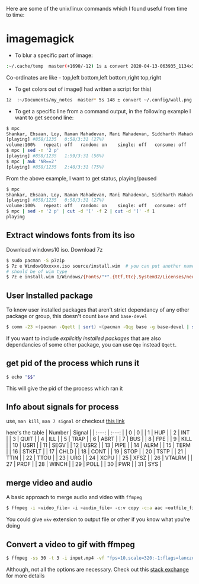 Here are some of the unix/linux commands which I found useful from time to time:

# imagemagick

* To blur a specific part of image:
```sh
:~/.cache/temp  master(+1690/-12) 1s ± convert 2020-04-13-063935_1134x302_scrot.png \( -clone 0 -fill white -colorize 100 -fill black -draw "polygon 70,25 70,45 200,45 200,25" -draw "polygon 240,45 240,65 640,65 640,45" -draw "polygon 290,65 290,85 675,85 675,65" -draw "polygon 250,105 250,125 440,125 440,105" -draw "polygon 1090,205 1090,225 1125,225 1125,205" -draw "polygon 0,225 0,245 100,245 100,225" -alpha off -write mpr:mask +delete \) -mask mpr:mask -blur 0x3 +mask blurred.png
```
Co-ordinates are like - top,left bottom,left bottom,right top,right

* To get colors out of image(I had written a script for this)
```sh
1z  :~/Documents/my_notes  master* 5s 148 ± convert ~/.config/wall.png +dither -colors 10 -define histogram:unique-colors=true -format "%c" histogram:info: > getcolor.txt
```

* To get a specific line from a command output, in the following example I want to get second line:
```sh
$ mpc
Shankar, Ehsaan, Loy, Raman Mahadevan, Mani Mahadevan, Siddharth Mahadevan & Suhas Sawant - Zinda - PagalWorld.com
[playing] #858/1235   0:58/3:31 (27%)
volume:100%   repeat: off   random: on    single: off   consume: off
$ mpc | sed -n '2 p'
[playing] #858/1235   1:59/3:31 (56%)
$ mpc | awk 'NR==2'
[playing] #858/1235   2:40/3:31 (75%)
```

From the above example, I want to get status, playing/paused
```sh
$ mpc
Shankar, Ehsaan, Loy, Raman Mahadevan, Mani Mahadevan, Siddharth Mahadevan & Suhas Sawant - Zinda - PagalWorld.com
[playing] #858/1235   0:58/3:31 (27%)
volume:100%   repeat: off   random: on    single: off   consume: off
$ mpc | sed -n '2 p' | cut -d '[' -f 2 | cut -d ']' -f 1
playing
```

## Extract windows fonts from its iso
Download windows10 iso. Download 7z
```sh
$ sudo pacman -S p7zip
$ 7z e Window10xxxxx.iso source/install.wim  # you can put another name, but it
# should be of wim type
$ 7z e install.wim 1/Windows/{Fonts/"*".{ttf,ttc},System32/Licenses/neutral/"*"/"*"/license.rtf} -ofonts/
```

## User Installed package

To know user installed packages that aren't strict dependancy of any other package or group, this doesn't count `base` and `base-devel`
```sh
$ comm -23 <(pacman -Qqett | sort) <(pacman -Qqg base -g base-devel | sort | uniq) > uninstall_packages.txt
```
If you want to include _explicitly installed packages_ that are also dependancies of some other package, you can use `Qqe` instead `Qqett`.

## get pid of the process which runs it

```sh
$ echo "$$"
```

This will give the pid of the process which ran it

## Info about signals for process

use, `man kill`, `man 7 signal` or checkout [this link](https://en.wikipedia.org/wiki/Signal_(IPC)#POSIX_signals)

here's the table
| Number | Signal  |
| :---:  | :---:   |
| 0	     |  0      |
| 1	     |  HUP    |
| 2	     |  INT    |
| 3	     |  QUIT   |
| 4	     |  ILL    |
| 5	     |  TRAP   |
| 6	     |  ABRT   |
| 7	     |  BUS    |
| 8	     |  FPE    |
| 9	     |  KILL   |
| 10     |	USR1   |
| 11     |	SEGV   |
| 12     |	USR2   |
| 13     |	PIPE   |
| 14     |	ALRM   |
| 15     |	TERM   |
| 16     |	STKFLT |
| 17     |	CHLD   |
| 18     |	CONT   |
| 19     |	STOP   |
| 20     |	TSTP   |
| 21     |	TTIN   |
| 22     |	TTOU   |
| 23     |	URG    |
| 24     |	XCPU   |
| 25     |	XFSZ   |
| 26     |	VTALRM |
| 27     |	PROF   |
| 28     |	WINCH  |
| 29     |	POLL   |
| 30     |	PWR    |
| 31     |	SYS    |

## merge video and audio

A basic approach to merge audio and video with `ffmpeg`

```sh
$ ffmpeg -i <video_file> -i <audio_file> -c:v copy -c:a aac <outfile_file>
```

You could give `mkv` extension to output file or other if you know what
you're doing

## Convert a video to gif with ffmpeg

```sh
$ ffmpeg -ss 30 -t 3 -i input.mp4 -vf "fps=10,scale=320:-1:flags=lanczos,split[s0][s1];[s0]palettegen[p];[s1][p]paletteuse" -loop 0 output.gif
```

Although, not all the options are necessary.
Check out this [stack exchange](https://superuser.com/questions/556029/how-do-i-convert-a-video-to-gif-using-ffmpeg-with-reasonable-quality) for more details
